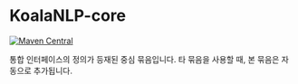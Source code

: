 KoalaNLP-core
=============

[![Maven Central](https://maven-badges.herokuapp.com/maven-central/kr.bydelta/koalanlp-core_2.11/badge.svg)](https://maven-badges.herokuapp.com/maven-central/kr.bydelta/koalanlp-core_2.11)

통합 인터페이스의 정의가 등재된 중심 묶음입니다.
타 묶음을 사용할 때, 본 묶음은 자동으로 추가됩니다.